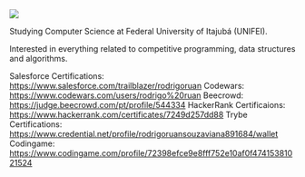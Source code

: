 <img src="https://www.codewars.com/users/rodrigo%20ruan/badges/large" href="https://www.codewars.com/users/rodrigo%20ruan" target="_blank" />

Studying Computer Science at Federal University of Itajubá (UNIFEI).

Interested in everything related to competitive programming, data structures and algorithms.

Salesforce Certifications: https://www.salesforce.com/trailblazer/rodrigoruan
Codewars: https://www.codewars.com/users/rodrigo%20ruan
Beecrowd: https://judge.beecrowd.com/pt/profile/544334
HackerRank Certificaions: https://www.hackerrank.com/certificates/7249d257dd88
Trybe Certifications: https://www.credential.net/profile/rodrigoruansouzaviana891684/wallet
Codingame: https://www.codingame.com/profile/72398efce9e8fff752e10af0f47415381021524
